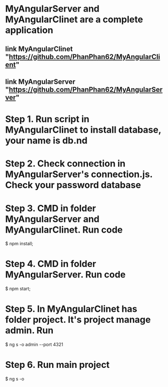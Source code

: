 # MyAngularServer and MyAngularClinet are a complete application
## link MyAngularClinet "https://github.com/PhanPhan62/MyAngularClient"
## link MyAngularServer "https://github.com/PhanPhan62/MyAngularServer"
# Step 1. Run script in MyAngularClinet to install database, your name is db.nd 
# Step 2. Check connection in MyAngularServer's connection.js. Check your password database
# Step 3. CMD in folder MyAngularServer and MyAngularClinet. Run code 
$ npm install;
# Step 4. CMD in folder MyAngularServer. Run code 
$ npm start;
# Step 5. In MyAngularClinet has folder project. It's project manage admin. Run 
$ ng s -o admin --port 4321
# Step 6. Run main project 
$ ng s -o
